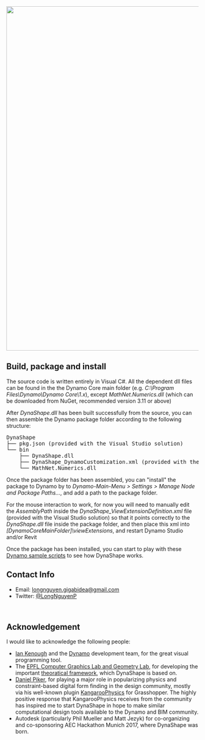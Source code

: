 ﻿<img src="https://cdn-business.discourse.org/uploads/dynamobim/original/3X/8/c/8cb1f156ee18209847ec7807f4dfc5e2145ba45d.png" width = "900">

## Build, package and install

The source code is written entirely in Visual C#. All the dependent dll files can be found in the the Dynamo Core main folder (e.g. *C:\Program Files\Dynamo\Dynamo Core\1.x*), except *MathNet.Numerics.dll* (which can be downloaded from NuGet, recommended version 3.11 or above)

After *DynaShape.dll* has been built successfully from the source, you can then assemble the Dynamo package folder according to the following structure:

<pre>
DynaShape
├── pkg.json (provided with the Visual Studio solution)
└── bin
    ├── DynaShape.dll
    ├── DynaShape_DynamoCustomization.xml (provided with the Visual Studio solution)
    └── MathNet.Numerics.dll
</pre>


Once the package folder has been assembled, you can "install" the package to Dynamo by to *Dynamo-Main-Menu > Settings > Manage Node and Package Paths...*, and add a path to the package folder.

For the mouse interaction to work, for now you will need to manually edit the *AssemblyPath* inside the *DynaShape_ViewExtensionDefinition.xml* file (provided with the Visual Studio solution) so that it points correctly to the *DynaShape.dll* file inside the package folder, and then place this xml into *[DynamoCoreMainFolder]\viewExtensions*, and restart Dynamo Studio and/or Revit

Once the package has been installed, you can start to play with these [Dynamo sample scripts](https://drive.google.com/drive/folders/0B8GXDbjowDN_ZHZ0ZWZaSWIwMzA?usp=sharing) to see how DynaShape works.
<br>

## Contact Info

* Email: longnguyen.gigabidea@gmail.com
* Twitter: [@LongNguyenP](https://twitter.com/LongNguyenP?lang=en)
<br>

## Acknowledgement

I would like to acknowledge the following people:
* [Ian Kenough](https://twitter.com/ikeough?lang=en) and the [Dynamo](http://dynamobim.org/) development team, for the great visual programming tool.
* The [EPFL Computer Graphics Lab and Geometry Lab](http://lgg.epfl.ch/index.php), for developing the important [theoratical framework](http://lgg.epfl.ch/publications/2012/shapeup/paper.pdf), which DynaShape is based on. 
* [Daniel Piker](https://twitter.com/KangarooPhysics?lang=en), for playing a major role in popularizing physics and constraint-based digital form finding in the design community, mostly via his well-known plugin [KangarooPhysics](http://www.grasshopper3d.com/group/kangaroo.) for Grasshopper. The highly positive response that KangarooPhysics receives from the community has inspired me to start DynaShape in hope to make similar computational design tools available to the Dynamo and BIM community.
* Autodesk (particularly Phil Mueller and Matt Jezyk) for co-organizing and co-sponsoring AEC Hackathon Munich 2017, where DynaShape was born.